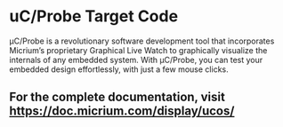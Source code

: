 # uC/Probe Target Code

µC/Probe is a revolutionary software development tool that incorporates Micrium’s proprietary Graphical Live Watch to graphically visualize the internals of any embedded system. With µC/Probe, you can test your embedded design effortlessly, with just a few mouse clicks.

## For the complete documentation, visit https://doc.micrium.com/display/ucos/